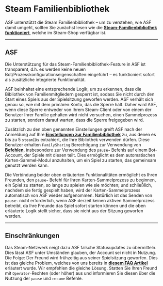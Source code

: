 # Steam Familienbibliothek

ASF unterstützt die Steam Familienbibliothek – um zu verstehen, wie ASF damit umgeht, sollten Sie zunächst lesen wie die **[Steam-Familienbibliothek funktioniert](https://store.steampowered.com/promotion/familysharing)**, welche im Steam-Shop verfügbar ist.

---

## ASF

Die Unterstützung für das Steam-Familienbibliothek-Feature in ASF ist transparent, d.h. es werden keine neuen Bot/Prozesskonfigurationseigenschaften eingeführt – es funktioniert sofort als zusätzliche integrierte Funktionalität.

ASF beinhaltet eine entsprechende Logik, um zu erkennen, dass die Bibliothek von Familienmitgliedern gesperrt ist, sodass Sie nicht durch den Start eines Spiels aus der Spielsitzung geworfen werden. ASF verhält sich genau so, wie mit dem primären Konto, das die Sperre hält. Daher wird ASF, wenn diese Sperre entweder von Ihrem Steam-Client oder von einem der Benutzer Ihrer Familie gehalten wird nicht versuchen, einen Sammelprozess zu starten, sondern darauf warten, dass die Sperre freigegeben wird.

Zusätzlich zu den oben genannten Einstellungen greift ASF nach der Anmeldung auf Ihre **[Einstellungen zur Familienbibliothek](https://store.steampowered.com/account/managedevices)** zu, aus denen es bis zu 5 `steamIDs` extrahiert, die Ihre Bibliothek verwenden dürfen. Diese Benutzer erhalten `FamilySharing` Berechtigung zur Verwendung von **[Befehlen](https://github.com/JustArchiNET/ArchiSteamFarm/wiki/Commands-de-DE)**, insbesondere zur Verwendung des `pause~` Befehls auf einem Bot-Account, der Spiele mit diesen teilt. Dies ermöglicht es dem automatischen Karten-Sammel-Modul anzuhalten, um ein Spiel zu starten, das gemeinsam genutzt werden kann.

Die Verbindung beider oben erläuterten Funktionalitäten ermöglicht es Ihren Freunden, den `pause~` Befehl für Ihren Karten-Sammelprozess zu beginnen, ein Spiel zu starten, so lange zu spielen wie sie möchten; und schließlich, nachdem sie fertig gespielt haben, wird der Karten-Sammelprozess automatisch von ASF wieder aufgenommen. Natürlich ist das Senden von `pause~` nicht erforderlich, wenn ASF derzeit keinen aktiven Sammelprozess betreibt, da Ihre Freunde das Spiel sofort starten können und die oben erläuterte Logik stellt sicher, dass sie nicht aus der Sitzung geworfen werden.

---

## Einschränkungen

Das Steam-Netzwerk neigt dazu ASF falsche Statusupdates zu übermitteln. Dies lässt ASF unter Umständen glauben, der Account sei nicht in Nutzung. Die Folge: Der Freund wird frühzeitig aus seiner Spielsitzung geworfen. Dies ist das gleiche Problem, welches von uns bereits in **[diesem FAQ Artikel](https://github.com/JustArchiNET/ArchiSteamFarm/wiki/FAQ-de-DE#asf-wirft-mich-aus-meiner-steam-client-sitzung-w%C3%A4hrend-ich-spiele--dieser-account-wird-an-einem-anderen-pc-verwendet)** erläutert wurde. Wir empfehlen die gleiche Lösung. Statten Sie Ihren Freund mit `Operator`-Rechten (oder höher) aus und informieren Sie diesen über die Nutzung der `pause` und `resume` Befehle.